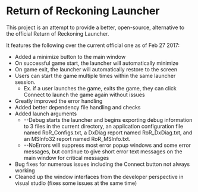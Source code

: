 # Return of Reckoning Launcher
This project is an attempt to provide a better, open-source, alternative to the official Return of Reckoning Launcher.

It features the following over the current official one as of Feb 27 2017:

* Added a minimize button to the main window
* On successful game start, the launcher will automatically minimize
* On game exit, the launcher will automatically restore to the screen
* Users can start the game multiple times within the same launcher session.
    * Ex. if a user launches the game, exits the game, they can click Connect to launch the game again without issues
* Greatly improved the error handling
* Added better dependency file handling and checks
* Added launch arguments
    * --Debug starts the launcher and begins exporting debug information to 3 files in the current directory, an application configuration file named RoR_Configs.txt, a DxDiag report named RoR_DxDiag.txt, and an MSInfo32 report named RoR_MSInfo.txt.
    * --NoErrors will suppress most error popup windows and some error messages, but continue to give short error text messages on the main window for critical messages
* Bug fixes for numerous issues including the Connect button not always working
* Cleaned up the window interfaces from the developer perspective in visual studio (fixes some issues at the same time)
